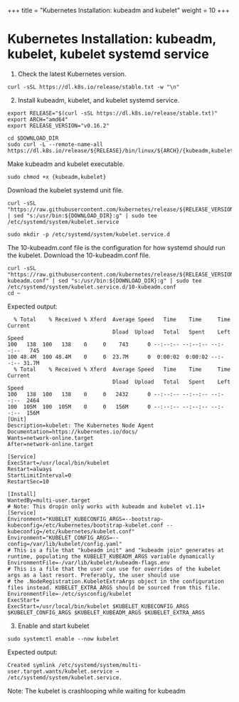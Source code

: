 +++
title = "Kubernetes Installation: kubeadm and kubelet"
weight = 10
+++

# Kubernetes Installation: kubeadm, kubelet, kubelet systemd service

1. Check the latest Kubernetes version.

```ctr:kubernetes
curl -sSL https://dl.k8s.io/release/stable.txt -w "\n"
```

2. Install kubeadm, kubelet, and kubelet systemd service.

```ctr:kubernetes
export RELEASE="$(curl -sSL https://dl.k8s.io/release/stable.txt)"
export ARCH="amd64"
export RELEASE_VERSION="v0.16.2"
```

```ctr:kubernetes
cd $DOWNLOAD_DIR
sudo curl -L --remote-name-all https://dl.k8s.io/release/${RELEASE}/bin/linux/${ARCH}/{kubeadm,kubelet}
```

Make kubeadm and kubelet executable.

```ctr:kubernetes
sudo chmod +x {kubeadm,kubelet}
```

Download the kubelet systemd unit file.

```ctr:kubernetes
curl -sSL "https://raw.githubusercontent.com/kubernetes/release/${RELEASE_VERSION}/cmd/krel/templates/latest/kubelet/kubelet.service" | sed "s:/usr/bin:${DOWNLOAD_DIR}:g" | sudo tee /etc/systemd/system/kubelet.service
```

```ctr:kubernetes
sudo mkdir -p /etc/systemd/system/kubelet.service.d
```

The 10-kubeadm.conf file is the configuration for how systemd should run the kubelet. Download the 10-kubeadm.conf file.

```ctr:kubernetes
curl -sSL "https://raw.githubusercontent.com/kubernetes/release/${RELEASE_VERSION}/cmd/krel/templates/latest/kubeadm/10-kubeadm.conf" | sed "s:/usr/bin:${DOWNLOAD_DIR}:g" | sudo tee /etc/systemd/system/kubelet.service.d/10-kubeadm.conf
cd ~
```

Expected output:

```shell
  % Total    % Received % Xferd  Average Speed   Time    Time     Time  Current
                                 Dload  Upload   Total   Spent    Left  Speed
100   138  100   138    0     0    743      0 --:--:-- --:--:-- --:--:--   745
100 48.4M  100 48.4M    0     0  23.7M      0  0:00:02  0:00:02 --:--:-- 31.7M
  % Total    % Received % Xferd  Average Speed   Time    Time     Time  Current
                                 Dload  Upload   Total   Spent    Left  Speed
100   138  100   138    0     0   2432      0 --:--:-- --:--:-- --:--:--  2464
100  105M  100  105M    0     0   156M      0 --:--:-- --:--:-- --:--:--  156M
[Unit]
Description=kubelet: The Kubernetes Node Agent
Documentation=https://kubernetes.io/docs/
Wants=network-online.target
After=network-online.target

[Service]
ExecStart=/usr/local/bin/kubelet
Restart=always
StartLimitInterval=0
RestartSec=10

[Install]
WantedBy=multi-user.target
# Note: This dropin only works with kubeadm and kubelet v1.11+
[Service]
Environment="KUBELET_KUBECONFIG_ARGS=--bootstrap-kubeconfig=/etc/kubernetes/bootstrap-kubelet.conf --kubeconfig=/etc/kubernetes/kubelet.conf"
Environment="KUBELET_CONFIG_ARGS=--config=/var/lib/kubelet/config.yaml"
# This is a file that "kubeadm init" and "kubeadm join" generates at runtime, populating the KUBELET_KUBEADM_ARGS variable dynamically
EnvironmentFile=-/var/lib/kubelet/kubeadm-flags.env
# This is a file that the user can use for overrides of the kubelet args as a last resort. Preferably, the user should use
# the .NodeRegistration.KubeletExtraArgs object in the configuration files instead. KUBELET_EXTRA_ARGS should be sourced from this file.
EnvironmentFile=-/etc/sysconfig/kubelet
ExecStart=
ExecStart=/usr/local/bin/kubelet $KUBELET_KUBECONFIG_ARGS $KUBELET_CONFIG_ARGS $KUBELET_KUBEADM_ARGS $KUBELET_EXTRA_ARGS
```

3. Enable and start kubelet

```ctr:kubernetes
sudo systemctl enable --now kubelet
```

Expected output:

```shell
Created symlink /etc/systemd/system/multi-user.target.wants/kubelet.service → /etc/systemd/system/kubelet.service.
```

Note: The kubelet is crashlooping while waiting for kubeadm